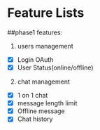 # Feature Lists
##phase1 features:
1. users management  
- [x] Login OAuth
- [x] User Status(online/offline)

2. chat management
- [x] 1 on 1 chat
- [x] message length limit
- [x] Offline message
- [x] Chat history